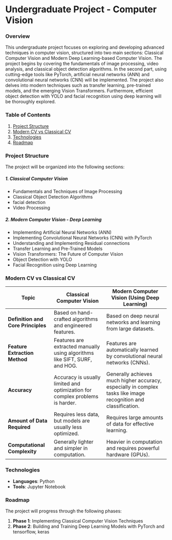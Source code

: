 # Undergraduate Project - Computer Vision

### Overview

This undergraduate project focuses on exploring and developing advanced techniques in computer vision, structured into two main sections: Classical Computer Vision and Modern Deep Learning-based Computer Vision. The project begins by covering the fundamentals of image processing, video analysis, and classical object detection algorithms. In the second part, using cutting-edge tools like PyTorch, artificial neural networks (ANN) and convolutional neural networks (CNN) will be implemented. The project also delves into modern techniques such as transfer learning, pre-trained models, and the emerging Vision Transformers. Furthermore, efficient object detection with YOLO and facial recognition using deep learning will be thoroughly explored.

### Table of Contents

1.  [Project Structure](#project-structure)
2.  [Modern CV vs Classical CV](#modern-cv-vs-classical-cv)
3.  [Technologies](#technologies)
4.  [Roadmap](#roadmap)

### Project Structure

The project will be organized into the following sections:
##### 1. Classical Computer Vision
- Fundamentals and Techniques of Image Processing
- Classical Object Detection Algorithms
- facial detection
- Video Processing
##### 2. Modern Computer Vision - Deep Learning
- Implementing Artificial Neural Networks (ANN)
- Implementing Convolutional Neural Networks (CNN) with PyTorch
- Understanding and Implementing Residual connections
- Transfer Learning and Pre-Trained Models
- Vision Transformers: The Future of Computer Vision
- Object Detection with YOLO
- Facial Recognition using Deep Learning

### Modern CV vs Classical CV

| **Topic**                          | **Classical Computer Vision**                                                | **Modern Computer Vision (Using Deep Learning)**                                                                |
|-----------------|-----------------------|---------------------------------|
| **Definition and Core Principles** | Based on hand-crafted algorithms and engineered features.                    | Based on deep neural networks and learning from large datasets.                                                 |
| **Feature Extraction Method**      | Features are extracted manually using algorithms like SIFT, SURF, and HOG.   | Features are automatically learned by convolutional neural networks (CNNs).                                     |
| **Accuracy**                       | Accuracy is usually limited and optimization for complex problems is harder. | Generally achieves much higher accuracy, especially in complex tasks like image recognition and classification. |
| **Amount of Data Required**        | Requires less data, but models are usually less optimized.                   | Requires large amounts of data for effective learning.                                                          |
| **Computational Complexity**       | Generally lighter and simpler in computation.                                | Heavier in computation and requires powerful hardware (GPUs).                                                   |


### Technologies

-   **Languages**: Python
-   **Tools**: Jupyter Notebook

### Roadmap

The project will progress through the following phases:
1. **Phase 1**: Implementing Classical Computer Vision Techniques
2. **Phase 2**: Building and Training Deep Learning Models with PyTorch and tensorflow, keras
